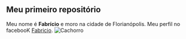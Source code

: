 ## Meu primeiro repositório

Meu nome é **Fabrício** e moro na cidade de Florianópolis.
Meu perfil  no facebooK [Fabricio](https://www.globo.com/).
![Cachorro](https://www.carroaluguel.com/blog/wp-content/uploads/2016/06/florianopolis.png)
